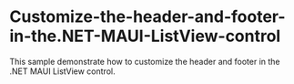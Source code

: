 # Customize-the-header-and-footer-in-the.NET-MAUI-ListView-control
This sample demonstrate how to customize the header and footer in the .NET MAUI ListView control.
